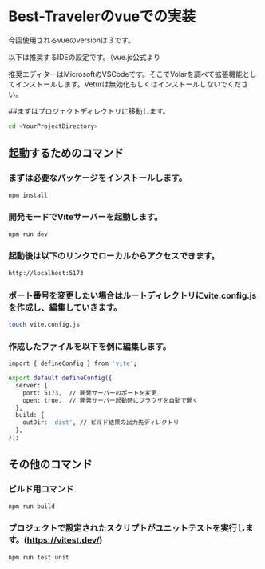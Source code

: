 # Best-Travelerのvueでの実装

今回使用されるvueのversionは３です。

以下は推奨するIDEの設定です。（vue.js公式より

推奨エディターはMicrosoftのVSCodeです。そこでVolarを調べて拡張機能としてインストールします。Veturは無効化もしくはインストールしないでください。

##まずはプロジェクトディレクトリに移動します。

```sh
cd <YourProjectDirectory>
```

## 起動するためのコマンド

### まずは必要なパッケージをインストールします。　

```sh
npm install
```

### 開発モードでViteサーバーを起動します。

```sh
npm run dev
```

### 起動後は以下のリンクでローカルからアクセスできます。

```sh
http://localhost:5173
```

### ポート番号を変更したい場合はルートディレクトリにvite.config.jsを作成し、編集していきます。

```sh
touch vite.config.js
```

### 作成したファイルを以下を例に編集します。

```sh
import { defineConfig } from 'vite';

export default defineConfig({
  server: {
    port: 5173,  // 開発サーバーのポートを変更
    open: true,  // 開発サーバー起動時にブラウザを自動で開く
  },
  build: {
    outDir: 'dist', // ビルド結果の出力先ディレクトリ
  },
});
```


## その他のコマンド

### ビルド用コマンド

```sh
npm run build
```

### プロジェクトで設定されたスクリプトがユニットテストを実行します。(https://vitest.dev/)

```sh
npm run test:unit
```
